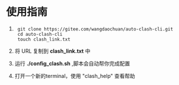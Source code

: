 # 使用指南
1. ```
    git clone https://gitee.com/wangdaochuan/auto-clash-cli.git
    cd auto-clash-cli
    touch clash_link.txt
    ```

2. 将 URL 复制到 **clash_link.txt** 中
3. 运行 **./config_clash.sh** ,脚本会自动帮你完成配置
4. 打开一个新的terminal，使用 "clash_help" 查看帮助
